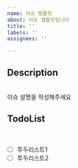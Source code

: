 ```yaml
---
name: 이슈 템플릿
about: 이슈 템플릿입니다
title: ''
labels: ''
assignees: ''

---
```


## Description

<br>
이슈 설명을 작성해주세요
<br>

## TodoList

<br>

- [ ] 투두리스트1
- [ ] 투두리스트2
